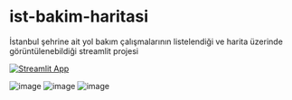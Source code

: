 # ist-bakim-haritasi

İstanbul şehrine ait yol bakım çalışmalarının listelendiği ve harita üzerinde görüntülenebildiği streamlit projesi


[![Streamlit App](https://static.streamlit.io/badges/streamlit_badge_black_white.svg)](https://yolcalismalari.streamlit.app/)

![image](https://user-images.githubusercontent.com/47750017/204431855-3b04a900-3643-4fc2-b87d-04d55d00c6d4.png)
![image](https://user-images.githubusercontent.com/47750017/204431904-19c530aa-ecd6-4b90-98e2-233507f6665e.png)
![image](https://user-images.githubusercontent.com/47750017/204431954-1c960a1e-e828-4bdc-bd00-1358d50880ac.png)
